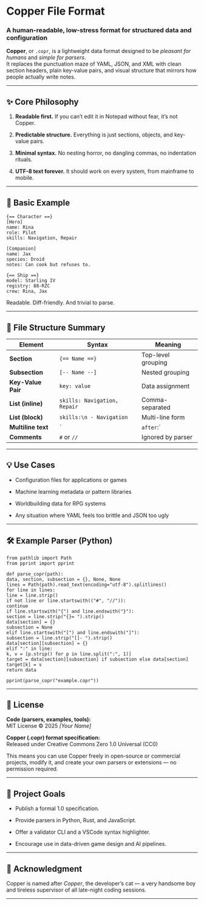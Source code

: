 # **Copper File Format**

### **A human-readable, low-stress format for structured data and configuration**

**Copper**, or `.copr`, is a lightweight data format designed to be *pleasant for humans* and *simple for parsers*.  
 It replaces the punctuation maze of YAML, JSON, and XML with clean section headers, plain key-value pairs, and visual structure that mirrors how people actually write notes.

---

## **✨ Core Philosophy**

1. **Readable first.** If you can’t edit it in Notepad without fear, it’s not Copper.

2. **Predictable structure.** Everything is just sections, objects, and key-value pairs.

3. **Minimal syntax.** No nesting horror, no dangling commas, no indentation rituals.

4. **UTF-8 text forever.** It should work on every system, from mainframe to mobile.

---

## **🧩 Basic Example**

`{== Character ==}`  
`[Hero]`  
`name: Rina`  
`role: Pilot`  
`skills: Navigation, Repair`

`[Companion]`  
`name: Jax`  
`species: Droid`  
`notes: Can cook but refuses to.`

`{== Ship ==}`  
`model: Starling IV`  
`registry: 88-RZC`  
`crew: Rina, Jax`

Readable. Diff-friendly. And trivial to parse.

---

## **🧠 File Structure Summary**

| Element | Syntax | Meaning |
| ----- | ----- | ----- |
| **Section** | `{== Name ==}` | Top-level grouping |
| **Subsection** | `[-- Name --]` | Nested grouping |
| **Key-Value Pair** | `key: value` | Data assignment |
| **List (inline)** | `skills: Navigation, Repair` | Comma-separated |
| **List (block)** | `skills:\n - Navigation` | Multi-line form |
| **Multiline text** | \` | `after`:\` |
| **Comments** | `#` or `//` | Ignored by parser |

---

## **💡 Use Cases**

* Configuration files for applications or games

* Machine learning metadata or pattern libraries

* Worldbuilding data for RPG systems

* Any situation where YAML feels too brittle and JSON too ugly

---

## **🛠️ Example Parser (Python)**

`from pathlib import Path`  
`from pprint import pprint`

`def parse_copr(path):`  
    `data, section, subsection = {}, None, None`  
    `lines = Path(path).read_text(encoding="utf-8").splitlines()`  
    `for line in lines:`  
        `line = line.strip()`  
        `if not line or line.startswith(("#", "//")):`  
            `continue`  
        `if line.startswith("{") and line.endswith("}"):`  
            `section = line.strip("{}= ").strip()`  
            `data[section] = {}`  
            `subsection = None`  
        `elif line.startswith("[") and line.endswith("]"):`  
            `subsection = line.strip("[]- ").strip()`  
            `data[section][subsection] = {}`  
        `elif ":" in line:`  
            `k, v = [p.strip() for p in line.split(":", 1)]`  
            `target = data[section][subsection] if subsection else data[section]`  
            `target[k] = v`  
    `return data`

`pprint(parse_copr("example.copr"))`

---

## **📜 License**

**Code (parsers, examples, tools):**  
 MIT License © 2025 *\[Your Name\]*

**Copper (.copr) format specification:**  
 Released under Creative Commons Zero 1.0 Universal (CC0)

This means you can use Copper freely in open-source or commercial projects, modify it, and create your own parsers or extensions — no permission required.

---

## **🧭 Project Goals**

* Publish a formal 1.0 specification.

* Provide parsers in Python, Rust, and JavaScript.

* Offer a validator CLI and a VSCode syntax highlighter.

* Encourage use in data-driven game design and AI pipelines.

---

## **🧡 Acknowledgment**

Copper is named after *Copper*, the developer’s cat — a very handsome boy and tireless supervisor of all late-night coding sessions.

---

